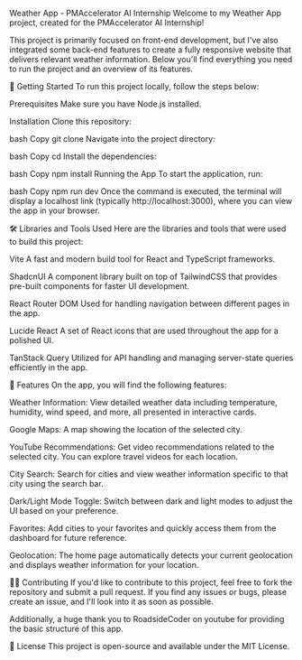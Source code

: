 Weather App - PMAccelerator AI Internship
Welcome to my Weather App project, created for the PMAccelerator AI Internship!

This project is primarily focused on front-end development, but I've also integrated some back-end features to create a fully responsive website that delivers relevant weather information. Below you'll find everything you need to run the project and an overview of its features.

🚀 Getting Started
To run this project locally, follow the steps below:

Prerequisites
Make sure you have Node.js installed. 

Installation
Clone this repository:

bash
Copy
git clone <repository-url>
Navigate into the project directory:

bash
Copy
cd <project-directory>
Install the dependencies:

bash
Copy
npm install
Running the App
To start the application, run:

bash
Copy
npm run dev
Once the command is executed, the terminal will display a localhost link (typically http://localhost:3000), where you can view the app in your browser.

🛠 Libraries and Tools Used
Here are the libraries and tools that were used to build this project:

Vite
A fast and modern build tool for React and TypeScript frameworks.

ShadcnUI
A component library built on top of TailwindCSS that provides pre-built components for faster UI development.

React Router DOM
Used for handling navigation between different pages in the app.

Lucide React
A set of React icons that are used throughout the app for a polished UI.

TanStack Query
Utilized for API handling and managing server-state queries efficiently in the app.

🌟 Features
On the app, you will find the following features:

Weather Information:
View detailed weather data including temperature, humidity, wind speed, and more, all presented in interactive cards.

Google Maps:
A map showing the location of the selected city.

YouTube Recommendations:
Get video recommendations related to the selected city. You can explore travel videos for each location.

City Search:
Search for cities and view weather information specific to that city using the search bar.

Dark/Light Mode Toggle:
Switch between dark and light modes to adjust the UI based on your preference.

Favorites:
Add cities to your favorites and quickly access them from the dashboard for future reference.

Geolocation:
The home page automatically detects your current geolocation and displays weather information for your location.

🧑‍💻 Contributing
If you'd like to contribute to this project, feel free to fork the repository and submit a pull request. If you find any issues or bugs, please create an issue, and I'll look into it as soon as possible.

Additionally, a huge thank you to RoadsideCoder on youtube for providing the basic structure of this app.

📄 License
This project is open-source and available under the MIT License.
